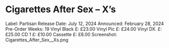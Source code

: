 # Cigarettes After Sex – X’s

Label: Partisan
Release Date: July 12, 2024
Announced: February 28, 2024
Pre-Order Weeks: 19
Vinyl Black £: £23.00
Vinyl Pic £: £24.00
Vinyl DX. £: £25.00
CD 1 £: £10.00
Cassette £: £8.00
Screenshot: Cigarettes_After_Sex__Xs.png